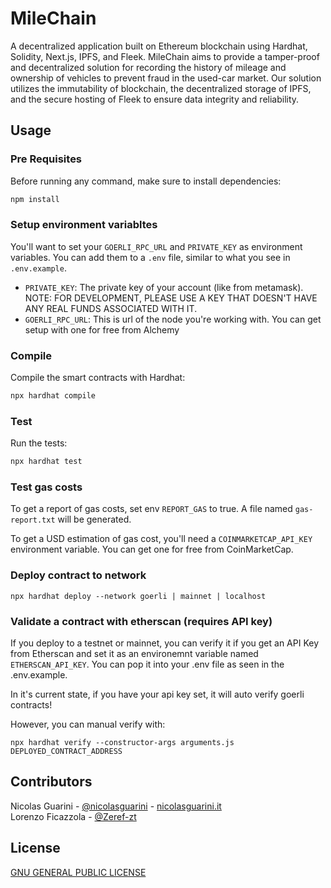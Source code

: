 # MileChain

A decentralized application built on Ethereum blockchain using Hardhat, Solidity, Next.js, IPFS, and Fleek. MileChain aims to provide a tamper-proof and decentralized solution for recording the history of mileage and ownership of vehicles to prevent fraud in the used-car market. Our solution utilizes the immutability of blockchain, the decentralized storage of IPFS, and the secure hosting of Fleek to ensure data integrity and reliability.

## Usage

### Pre Requisites

Before running any command, make sure to install dependencies:

```sh
npm install
```

### Setup environment variabltes

You'll want to set your `GOERLI_RPC_URL` and `PRIVATE_KEY` as environment variables. You can add them to a `.env` file, similar to what you see in `.env.example`.

- `PRIVATE_KEY`: The private key of your account (like from metamask). NOTE: FOR DEVELOPMENT, PLEASE USE A KEY THAT DOESN'T HAVE ANY REAL FUNDS ASSOCIATED WITH IT.
- `GOERLI_RPC_URL`: This is url of the node you're working with. You can get setup with one for free from Alchemy

### Compile

Compile the smart contracts with Hardhat:

```sh
npx hardhat compile
```

### Test

Run the tests:

```sh
npx hardhat test
```

### Test gas costs

To get a report of gas costs, set env `REPORT_GAS` to true. A file named `gas-report.txt` will be generated.

To get a USD estimation of gas cost, you'll need a `COINMARKETCAP_API_KEY` environment variable. You can get one for free from CoinMarketCap.

### Deploy contract to network

```
npx hardhat deploy --network goerli | mainnet | localhost
```

### Validate a contract with etherscan (requires API key)

If you deploy to a testnet or mainnet, you can verify it if you get an API Key from Etherscan and set it as an environemnt variable named `ETHERSCAN_API_KEY`. You can pop it into your .env file as seen in the .env.example.

In it's current state, if you have your api key set, it will auto verify goerli contracts!

However, you can manual verify with:

```
npx hardhat verify --constructor-args arguments.js DEPLOYED_CONTRACT_ADDRESS
```

## Contributors

Nicolas Guarini - [@nicolasguarini](https://github.com/nicolasguarini) - [nicolasguarini.it](https://nicolasguarini.it) \
Lorenzo Ficazzola - [@Zeref-zt](https://github.com/Zeref-zt)

## License

[GNU GENERAL PUBLIC LICENSE](https://github.com/nicolasguarini/milechain/blob/main/LICENSE)

